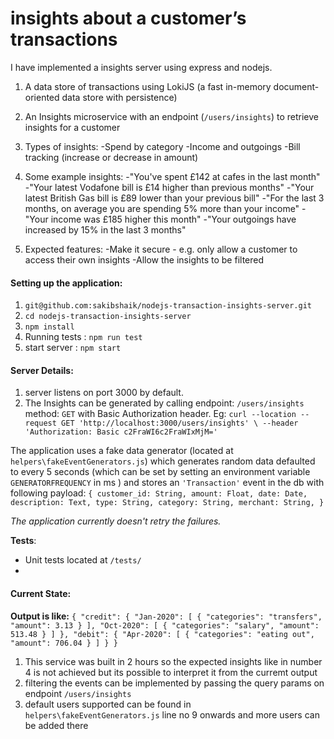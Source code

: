
# insights about a customer’s transactions

  
I have implemented a insights server using express and nodejs. 

1. A data store of transactions using LokiJS (a fast in-memory document-oriented data store with persistence)
2. An Insights microservice with an endpoint (`/users/insights`) to retrieve insights for a customer
3. Types of insights:
    -Spend by category
    -Income and outgoings
    -Bill tracking (increase or decrease in amount)
 
4. Some example insights:
    -"You've spent £142 at cafes in the last month"
    -"Your latest Vodafone bill is £14 higher than previous months"
    -"Your latest British Gas bill is £89 lower than your previous bill"
    -"For the last 3 months, on average you are spending 5% more than your income"
    -"Your income was £185 higher this month"
    -"Your outgoings have increased by 15% in the last 3 months"

5. Expected features:
    -Make it secure - e.g. only allow a customer to access their own insights
    -Allow the insights to be filtered
  
#### **Setting up the application:**  
1. `git@github.com:sakibshaik/nodejs-transaction-insights-server.git`  
2. `cd nodejs-transaction-insights-server`  
3. `npm install`  
4. Running tests : `npm run test`  
5. start server : `npm start`  
  
#### **Server Details:**  
1. server listens on port 3000 by default.  
2. The Insights can be generated by calling endpoint: `/users/insights` method: `GET` with Basic Authorization header.
Eg: `curl --location --request GET 'http://localhost:3000/users/insights' \
    --header 'Authorization: Basic c2FraWI6c2FraWIxMjM='`

The application uses a fake data generator (located at `helpers\fakeEventGenerators.js`) which generates random data defaulted to every 5 seconds (which can be set by setting an environment variable `GENERATORFREQUENCY` in ms ) and stores an `'Transaction'` event in the db with following payload:
 `{
     customer_id: String,
     amount: Float,
     date: Date,
     description: Text,
     type: String,
     category: String,
     merchant: String,
   }`
	
*The application currently doesn't retry the failures.*

**Tests**:
 - Unit tests located at `/tests/`
 - 
#### **Current State:**
**Output is like:**
`{
    "credit": {
        "Jan-2020": [
            {
                "categories": "transfers",
                "amount": 3.13
            }
        ],
        "Oct-2020": [
            {
                "categories": "salary",
                "amount": 513.48
            }
        ]
    },
    "debit": {
        "Apr-2020": [
            {
                "categories": "eating out",
                "amount": 706.04
            }
        ]
    }
}`
1. This service was built in 2 hours so the expected insights like in number 4 is not achieved but its possible to interpret it from the curremt output
2. filtering the events can be implemented by passing the query params on endpoint `/users/insights`
3. default users supported can be found in `helpers\fakeEventGenerators.js` line no 9 onwards and more users can be added there







